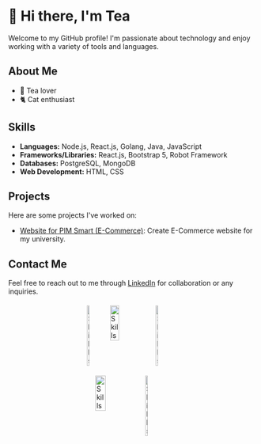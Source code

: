# 👋 Hi there, I'm Tea

Welcome to my GitHub profile! I'm passionate about technology and enjoy working with a variety of tools and languages.

## About Me

- 🍵 Tea lover
- 🐈 Cat enthusiast

## Skills

- **Languages:** Node.js, React.js, Golang, Java, JavaScript
- **Frameworks/Libraries:** React.js, Bootstrap 5, Robot Framework
- **Databases:** PostgreSQL, MongoDB
- **Web Development:** HTML, CSS

## Projects

Here are some projects I've worked on:

- [Website for PIM Smart (E-Commerce)](https://github.com/tealerr/pim-webshop): Create E-Commerce website for my university.


## Contact Me

Feel free to reach out to me through [LinkedIn](https://www.linkedin.com/in/teeramate-kantima-855057225/) for collaboration or any inquiries.

<div style="display: flex; justify-content: center; margin: 20px;">
    <img src="https://static-00.iconduck.com/assets.00/node-js-icon-454x512-nztofx17.png" alt="Skills" width="10%">
    <img src="https://go.dev/blog/go-brand/Go-Logo/PNG/Go-Logo_Blue.png" alt="Skills" width="20%">
    <img src="https://cdn-icons-png.flaticon.com/512/5968/5968292.png" alt="Skills" width="10%">
</div>

<div style="display: flex; justify-content: center;">
    <img src="https://www.somkiat.cc/wp-content/uploads/2023/08/robot-framework-test-automation-blog.png" alt="Skills" width="20%">
    <img src="https://cdn.iconscout.com/icon/free/png-256/free-java-60-1174953.png" alt="Skills" width="10%">
</div>


